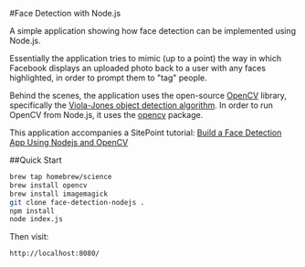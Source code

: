#Face Detection with Node.js 

A simple application showing how face detection can be implemented using Node.js.

Essentially the application tries to mimic (up to a point) the way in which Facebook displays an uploaded photo back to a user with any faces highlighted, in order to prompt them to "tag" people.

Behind the scenes, the application uses the open-source [OpenCV](http://opencv.org/) library, specifically the [Viola-Jones object detection algorithm](https://en.wikipedia.org/wiki/Viola%E2%80%93Jones_object_detection_framework). In order to run OpenCV from Node.js, it uses the [opencv](https://www.npmjs.com/package/opencv) package.

This application accompanies a SitePoint tutorial: [Build a Face Detection App Using Nodejs and OpenCV](http://www.sitepoint.com/face-detection-nodejs-opencv)

##Quick Start

```bash
brew tap homebrew/science
brew install opencv
brew install imagemagick
git clone face-detection-nodejs .
npm install
node index.js 
```

Then visit:

```
http://localhost:8080/
```
